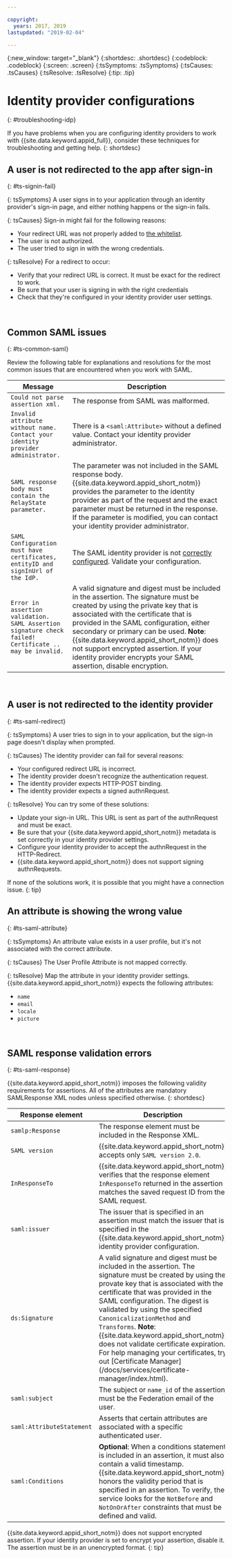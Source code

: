 ```yaml
---

copyright:
  years: 2017, 2019
lastupdated: "2019-02-04"

---
```


{:new_window: target="_blank"}
{:shortdesc: .shortdesc}
{:codeblock: .codeblock}
{:screen: .screen}
{:tsSymptoms: .tsSymptoms}
{:tsCauses: .tsCauses}
{:tsResolve: .tsResolve}
{:tip: .tip}

# Identity provider configurations
{: #troubleshooting-idp}

If you have problems when you are configuring identity providers to work with {{site.data.keyword.appid_full}}, consider these techniques for troubleshooting and getting help.
{: shortdesc}


## A user is not redirected to the app after sign-in
{: #ts-signin-fail}

{: tsSymptoms}
A user signs in to your application through an identity provider's sign-in page, and either nothing happens or the sign-in fails.

{: tsCauses}
Sign-in might fail for the following reasons:

* Your redirect URL was not properly added to [the whitelist](/docs/services/appid/faq.html#ts-redirect).
* The user is not authorized.
* The user tried to sign in with the wrong credentials.

{: tsResolve}
For a redirect to occur:

* Verify that your redirect URL is correct. It must be exact for the redirect to work.
* Be sure that your user is signing in with the right credentials
* Check that they're configured in your identity provider user settings.

</br>

## Common SAML issues
{: #ts-common-saml}

Review the following table for explanations and resolutions for the most common issues that are encountered when you work with SAML.

<table summary="Every table row should be read left to right, with the cluster state in column one and a description in column two.">
  <thead>
    <th>Message</th>
    <th>Description</th>
  </thead>
  <tbody>
    <tr>
      <td><code>Could not parse assertion xml.</code></td>
      <td>The response from SAML was malformed.</td>
    </tr>
    <tr>
      <td><code>Invalid attribute without name. Contact your identity provider administrator.</code></td>
      <td>There is a <code>&lt;saml:Attribute&gt;</code> without a defined value. Contact your identity provider administrator.</td>
    </tr>
    <tr>
      <td><code>SAML response body must contain the RelayState parameter.</code></td>
      <td>The parameter was not included in the SAML response body. {{site.data.keyword.appid_short_notm}} provides the parameter to the identity provider as part of the request and the exact parameter must be returned in the response. If the parameter is modified, you can contact your identity provider administrator. </td>
    </tr>
    <tr>
      <td><code>SAML Configuration must have certificates, entityID and signInUrl of the IdP.</code></td>
      <td>The SAML identity provider is not <a href="enterprise.html" target="_blank">correctly configured</a>. Validate your configuration.</td>
    </tr>
    <tr>
      <td><code>Error in assertion validation. SAML Assertion signature check failed! Certificate .. may be invalid.</code></td>
      <td>A valid signature and digest must be included in the assertion. The signature must be created by using the private key that is associated with the certificate that is provided in the SAML configuration, either secondary or primary can be used. <strong>Note</strong>: {{site.data.keyword.appid_short_notm}} does not support encrypted assertion. If your identity provider encrypts your SAML assertion, disable encryption.</td>
    </tr>
  </tbody>
</table>

</br>

## A user is not redirected to the identity provider
{: #ts-saml-redirect}

{: tsSymptoms}
A user tries to sign in to your application, but the sign-in page doesn't display when prompted.

{: tsCauses}
The identity provider can fail for several reasons:

* Your configured redirect URL is incorrect.
* The identity provider doesn't recognize the authentication request.
* The identity provider expects HTTP-POST binding.
* The identity provider expects a signed authnRequest.

{: tsResolve}
You can try some of these solutions:

* Update your sign-in URL. This URL is sent as part of the authnRequest and must be exact.
* Be sure that your {{site.data.keyword.appid_short_notm}} metadata is set correctly in your identity provider settings.
* Configure your identity provider to accept the authnRequest in the HTTP-Redirect.
* {{site.data.keyword.appid_short_notm}} does not support signing authnRequests.

If none of the solutions work, it is possible that you might have a connection issue.
{: tip}

## An attribute is showing the wrong value
{: #ts-saml-attribute}

{: tsSymptoms}
An attribute value exists in a user profile, but it's not associated with the correct attribute.

{: tsCauses}
The User Profile Attribute is not mapped correctly.

{: tsResolve}
Map the attribute in your identity provider settings. {{site.data.keyword.appid_short_notm}} expects the following attributes:
* `name`
* `email`
* `locale`
* `picture`

</br>

## SAML response validation errors
{: #ts-saml-response}

{{site.data.keyword.appid_short_notm}} imposes the following validity requirements for assertions. All of the attributes are mandatory SAMLResponse XML nodes unless specified otherwise.
{: shortdesc}


<table summary="Every table row should be read left to right, with the response element in column one and a description in column two.">
  <thead>
    <th>Response element</th>
    <th>Description</th>
  </thead>
  <tbody>
    <tr>
      <td><code>samlp:Response</code></td>
      <td>The response element must be included in the Response XML.</td>
    </tr>
    <tr>
      <td><code>SAML version</code></td>
      <td>{{site.data.keyword.appid_short_notm}} accepts only <code>SAML version 2.0</code>.</td>
    </tr>
    <tr>
      <td><code>InResponseTo</code></td>
      <td>{{site.data.keyword.appid_short_notm}} verifies that the response element <code>InResponseTo</code> returned in the assertion matches the saved request ID from the SAML request.</td>
    </tr>
    <tr>
      <td><code>saml:issuer</code></td>
      <td>The issuer that is specified in an assertion must match the issuer that is specified in the {{site.data.keyword.appid_short_notm}} identity provider configuration.</td>
    </tr>
    <tr>
      <td><code>ds:Signature</code></td>
      <td>A valid signature and digest must be included in the assertion. The signature must be created by using the provate key that is associated with the certificate that was provided in the SAML configuration. The digest is validated by using the specified <code>CanonicalizationMethod</code> and <code>Transforms</code>. <strong>Note</strong>: {{site.data.keyword.appid_short_notm}} does not validate certificate expiration. For help managing your certificates, try out [Certificate Manager](/docs/services/certificate-manager/index.html).</td>
    </tr>
    <tr>
      <td><code>saml:subject</code></td>
      <td>The subject or <code>name_id</code> of the assertion must be the Federation email of the user.</td>
    </tr>
    <tr>
      <td><code>saml:AttributeStatement</code></td>
      <td>Asserts that certain attributes are associated with a specific authenticated user.</td>
    </tr>
    <tr>
      <td><code>saml:Conditions</code></td>
      <td><strong>Optional</strong>: When a conditions statement is included in an assertion, it must also contain a valid timestamp. {{site.data.keyword.appid_short_notm}} honors the validity period that is specified in an assertion. To verify, the service looks for the <code>NotBefore</code> and <code>NotOnOrAfter</code> constraints that must be defined and valid.</td>
    </tr>
  </tbody>
</table>

{{site.data.keyword.appid_short_notm}} does not support encrypted assertion. If your identity provider is set to encrypt your assertion, disable it. The assertion must be in an unencrypted format.
{: tip}
